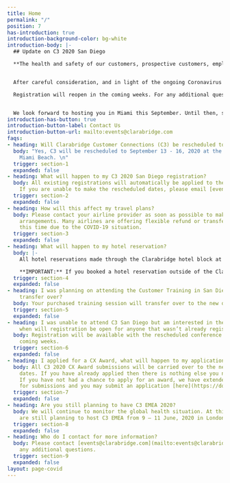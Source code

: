 ```yaml
---
title: Home
permalink: "/"
position: 7
has-introduction: true
introduction-background-color: bg-white
introduction-body: |-
  ## Update on C3 2020 San Diego

  **The health and safety of our customers, prospective customers, employees, and partners is our highest priority.**


  After careful consideration, and in light of the ongoing Coronavirus (COVID-19) developments, we have no choice but to reschedule C3 San Diego to September 13 - 16, 2020 at the Fontainebleau Miami Beach. Rescheduling this event will enable us to provide the experience that our customers, prospective customers, partners, and employees expect and deserve in a safe environment.

  Registration will reopen in the coming weeks. For any additional questions regarding C3 please see the FAQs below or reach out to [events@clarabridge.com](mailto:events@clarabridge.com) for more information.


  We look forward to hosting you in Miami this September. Until then, stay safe and healthy!
introduction-has-button: true
introduction-button-label: Contact Us
introduction-button-url: mailto:events@clarabridge.com
faqs:
- heading: Will Clarabridge Customer Connections (C3) be rescheduled to another date?
  body: "Yes, C3 will be rescheduled to September 13 - 16, 2020 at the Fontainebleau
    Miami Beach. \n"
  trigger: section-1
  expanded: false
- heading: What will happen to my C3 2020 San Diego registration?
  body: All existing registrations will automatically be applied to the new C3 date.
    If you are unable to make the rescheduled dates, please email [events@clarabridge.com](mailto:events@clarabridge.com)
  trigger: section-2
  expanded: false
- heading: How will this affect my travel plans?
  body: Please contact your airline provider as soon as possible to make alternative
    arrangements. Many airlines are offering flexible refund or transfer options at
    this time due to the COVID-19 situation.
  trigger: section-3
  expanded: false
- heading: What will happen to my hotel reservation?
  body: |-
    All hotel reservations made through the Clarabridge hotel block at the Hard Rock Hotel San Diego will be cancelled by the hotel. At this time, attendees have not been charged the associated deposit for these reservations. If you have any questions regarding your reservations, please contact the hotel directly 866-751-7625

    **IMPORTANT:** If you booked a hotel reservation outside of the Clarabridge hotel block, it is your responsibility to cancel and confirm the refund status on any deposits paid.
  trigger: section-4
  expanded: false
- heading: I was planning on attending the Customer Training in San Diego, will that
    transfer over?
  body: Your purchased training session will transfer over to the new dates in Miami.
  trigger: section-5
  expanded: false
- heading: I was unable to attend C3 San Diego but am interested in the new dates,
    when will registration be open for anyone that wasn’t already registered?
  body: Registration will be available with the rescheduled conference dates in the
    coming weeks.
  trigger: section-6
  expanded: false
- heading: I applied for a CX Award, what will happen to my application?
  body: All C3 2020 CX Award submissions will be carried over to the new conference
    dates. If you have already applied then there is nothing else you need to do.
    If you have not had a chance to apply for an award, we have extended the deadline
    for submissions and you may submit an application [here](https://docs.google.com/forms/d/e/1FAIpQLSek2purGGNSGsTcee0srKeWwcIhrgAy43p-StmwJS5mCgm9bw/viewform).
  trigger: section-7
  expanded: false
- heading: Are you still planning to have C3 EMEA 2020?
  body: We will continue to monitor the global health situation. At this time, we
    are still planning to host C3 EMEA from 9 – 11 June, 2020 in London.
  trigger: section-8
  expanded: false
- heading: Who do I contact for more information?
  body: Please contact [events@clarabridge.com](mailto:events@clarabridge.com) for
    any additional questions.
  trigger: section-9
  expanded: false
layout: page-covid
---
```


